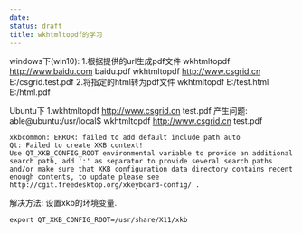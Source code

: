 ```yaml
---
date:
status: draft
title: wkhtmltopdf的学习
---
```


windows下(win10):
1.根据提供的url生成pdf文件
	wkhtmltopdf http://www.baidu.com baidu.pdf
	wkhtmltopdf http://www.csgrid.cn E:/csgrid.test.pdf
2.将指定的html转为pdf文件
	wkhtmltopdf E:/test.html E:/html.pdf

Ubuntu下
1.wkhtmltopdf http://www.csgrid.cn test.pdf
产生问题:
able@ubuntu:/usr/local$ wkhtmltopdf http://www.csgrid.cn test.pdf
```
xkbcommon: ERROR: failed to add default include path auto
Qt: Failed to create XKB context!
Use QT_XKB_CONFIG_ROOT environmental variable to provide an additional search path, add ':' as separator to provide several search paths and/or make sure that XKB configuration data directory contains recent enough contents, to update please see http://cgit.freedesktop.org/xkeyboard-config/ .
```
解决方法:
设置xkb的环境变量.
```
export QT_XKB_CONFIG_ROOT=/usr/share/X11/xkb
```


